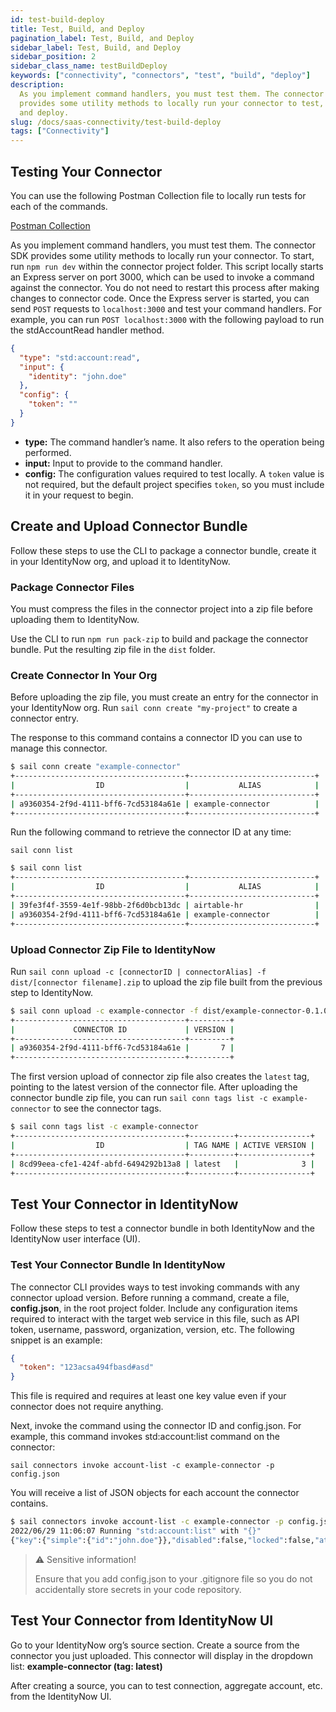 ```yaml
---
id: test-build-deploy
title: Test, Build, and Deploy
pagination_label: Test, Build, and Deploy
sidebar_label: Test, Build, and Deploy
sidebar_position: 2
sidebar_class_name: testBuildDeploy
keywords: ["connectivity", "connectors", "test", "build", "deploy"]
description:
  As you implement command handlers, you must test them. The connector SDK
  provides some utility methods to locally run your connector to test, build,
  and deploy.
slug: /docs/saas-connectivity/test-build-deploy
tags: ["Connectivity"]
---
```


## Testing Your Connector

You can use the following Postman Collection file to locally run tests for each
of the commands.

[Postman Collection](./assets/SaaS_Connectivity.postman_collection)

As you implement command handlers, you must test them. The connector SDK
provides some utility methods to locally run your connector. To start, run
`npm run dev` within the connector project folder. This script locally starts an
Express server on port 3000, which can be used to invoke a command against the
connector. You do not need to restart this process after making changes to
connector code. Once the Express server is started, you can send `POST` requests
to `localhost:3000` and test your command handlers. For example, you can run
`POST localhost:3000` with the following payload to run the stdAccountRead
handler method.

```json
{
  "type": "std:account:read",
  "input": {
    "identity": "john.doe"
  },
  "config": {
    "token": ""
  }
}
```

- **type:** The command handler’s name. It also refers to the operation being
  performed.
- **input:** Input to provide to the command handler.
- **config:** The configuration values required to test locally. A `token` value
  is not required, but the default project specifies `token`, so you must
  include it in your request to begin.

## Create and Upload Connector Bundle

Follow these steps to use the CLI to package a connector bundle, create it in
your IdentityNow org, and upload it to IdentityNow.

### Package Connector Files

You must compress the files in the connector project into a zip file before
uploading them to IdentityNow.

Use the CLI to run `npm run pack-zip` to build and package the connector bundle.
Put the resulting zip file in the `dist` folder.

### Create Connector In Your Org

Before uploading the zip file, you must create an entry for the connector in
your IdentityNow org. Run `sail conn create "my-project"` to create a connector
entry.

The response to this command contains a connector ID you can use to manage this
connector.

```bash
$ sail conn create "example-connector"
+--------------------------------------+----------------------------+
|                  ID                  |           ALIAS            |
+--------------------------------------+----------------------------+
| a9360354-2f9d-4111-bff6-7cd53184a61e | example-connector          |
+--------------------------------------+----------------------------+
```

Run the following command to retrieve the connector ID at any time:

```
sail conn list
```

```bash
$ sail conn list
+--------------------------------------+----------------------------+
|                  ID                  |           ALIAS            |
+--------------------------------------+----------------------------+
| 39fe3f4f-3559-4e1f-98bb-2f6d0bcb13dc | airtable-hr                |
| a9360354-2f9d-4111-bff6-7cd53184a61e | example-connector          |
+--------------------------------------+----------------------------+
```

### Upload Connector Zip File to IdentityNow

Run
`sail conn upload -c [connectorID | connectorAlias] -f dist/[connector filename].zip`
to upload the zip file built from the previous step to IdentityNow.

```bash
$ sail conn upload -c example-connector -f dist/example-connector-0.1.0.zip
+--------------------------------------+---------+
|             CONNECTOR ID             | VERSION |
+--------------------------------------+---------+
| a9360354-2f9d-4111-bff6-7cd53184a61e |       7 |
+--------------------------------------+---------+
```

The first version upload of connector zip file also creates the `latest` tag,
pointing to the latest version of the connector file. After uploading the
connector bundle zip file, you can run `sail conn tags list -c example-connector`
to see the connector tags.

```bash
$ sail conn tags list -c example-connector
+--------------------------------------+----------+----------------+
|                  ID                  | TAG NAME | ACTIVE VERSION |
+--------------------------------------+----------+----------------+
| 8cd99eea-cfe1-424f-abfd-6494292b13a8 | latest   |              3 |
+--------------------------------------+----------+----------------+
```

## Test Your Connector in IdentityNow

Follow these steps to test a connector bundle in both IdentityNow and the
IdentityNow user interface (UI).

### Test Your Connector Bundle In IdentityNow

The connector CLI provides ways to test invoking commands with any connector
upload version. Before running a command, create a file, **config.json**, in the
root project folder. Include any configuration items required to interact with
the target web service in this file, such as API token, username, password,
organization, version, etc. The following snippet is an example:

```json
{
  "token": "123acsa494fbasd#asd"
}
```

This file is required and requires at least one key value even if your connector
does not require anything.

Next, invoke the command using the connector ID and config.json. For example,
this command invokes std:account:list command on the connector:

```
sail connectors invoke account-list -c example-connector -p config.json
```

You will receive a list of JSON objects for each account the connector contains.

```bash
$ sail connectors invoke account-list -c example-connector -p config.json
2022/06/29 11:06:07 Running "std:account:list" with "{}"
{"key":{"simple":{"id":"john.doe"}},"disabled":false,"locked":false,"attributes":{"id":"john.doe","displayName":"John Doe","entitlements":["administrator","sailpoint"]}}
```

> ⚠️ Sensitive information!
>
> Ensure that you add config.json to your .gitignore file so you do not
> accidentally store secrets in your code repository.

## Test Your Connector from IdentityNow UI

Go to your IdentityNow org’s source section. Create a source from the connector
you just uploaded. This connector will display in the dropdown list:
**example-connector (tag: latest)**

After creating a source, you can to test connection, aggregate account, etc.
from the IdentityNow UI.
